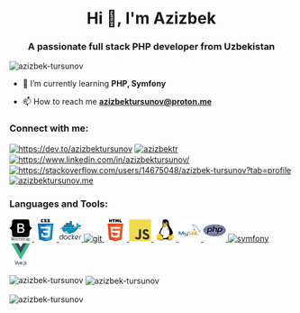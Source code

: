 <h1 align="center">Hi 👋, I'm Azizbek</h1>
<h3 align="center">A passionate full stack PHP developer from Uzbekistan</h3>

<p align="left"> <img src="https://komarev.com/ghpvc/?username=azizbek-tursunov&label=Profile%20views&color=0e75b6&style=flat" alt="azizbek-tursunov" /> </p>

- 🌱 I’m currently learning **PHP, Symfony**

- 📫 How to reach me **azizbektursunov@proton.me**

<h3 align="left">Connect with me:</h3>
<p align="left">
<a href="https://dev.to/https://dev.to/azizbektursunov" target="blank"><img align="center" src="https://raw.githubusercontent.com/rahuldkjain/github-profile-readme-generator/master/src/images/icons/Social/devto.svg" alt="https://dev.to/azizbektursunov" height="30" width="40" /></a>
<a href="https://twitter.com/azizbektr" target="blank"><img align="center" src="https://raw.githubusercontent.com/rahuldkjain/github-profile-readme-generator/master/src/images/icons/Social/twitter.svg" alt="azizbektr" height="30" width="40" /></a>
<a href="https://linkedin.com/in/https://www.linkedin.com/in/azizbektursunov/" target="blank"><img align="center" src="https://raw.githubusercontent.com/rahuldkjain/github-profile-readme-generator/master/src/images/icons/Social/linked-in-alt.svg" alt="https://www.linkedin.com/in/azizbektursunov/" height="30" width="40" /></a>
<a href="https://stackoverflow.com/users/https://stackoverflow.com/users/14675048/azizbek-tursunov?tab=profile" target="blank"><img align="center" src="https://raw.githubusercontent.com/rahuldkjain/github-profile-readme-generator/master/src/images/icons/Social/stack-overflow.svg" alt="https://stackoverflow.com/users/14675048/azizbek-tursunov?tab=profile" height="30" width="40" /></a>
<a href="https://instagram.com/azizbektursunov.me" target="blank"><img align="center" src="https://raw.githubusercontent.com/rahuldkjain/github-profile-readme-generator/master/src/images/icons/Social/instagram.svg" alt="azizbektursunov.me" height="30" width="40" /></a>
</p>

<h3 align="left">Languages and Tools:</h3>
<p align="left"> <a href="https://getbootstrap.com" target="_blank" rel="noreferrer"> <img src="https://raw.githubusercontent.com/devicons/devicon/master/icons/bootstrap/bootstrap-plain-wordmark.svg" alt="bootstrap" width="40" height="40"/> </a> <a href="https://www.w3schools.com/css/" target="_blank" rel="noreferrer"> <img src="https://raw.githubusercontent.com/devicons/devicon/master/icons/css3/css3-original-wordmark.svg" alt="css3" width="40" height="40"/> </a> <a href="https://www.docker.com/" target="_blank" rel="noreferrer"> <img src="https://raw.githubusercontent.com/devicons/devicon/master/icons/docker/docker-original-wordmark.svg" alt="docker" width="40" height="40"/> </a> <a href="https://git-scm.com/" target="_blank" rel="noreferrer"> <img src="https://www.vectorlogo.zone/logos/git-scm/git-scm-icon.svg" alt="git" width="40" height="40"/> </a> <a href="https://www.w3.org/html/" target="_blank" rel="noreferrer"> <img src="https://raw.githubusercontent.com/devicons/devicon/master/icons/html5/html5-original-wordmark.svg" alt="html5" width="40" height="40"/> </a> <a href="https://developer.mozilla.org/en-US/docs/Web/JavaScript" target="_blank" rel="noreferrer"> <img src="https://raw.githubusercontent.com/devicons/devicon/master/icons/javascript/javascript-original.svg" alt="javascript" width="40" height="40"/> </a> <a href="https://www.linux.org/" target="_blank" rel="noreferrer"> <img src="https://raw.githubusercontent.com/devicons/devicon/master/icons/linux/linux-original.svg" alt="linux" width="40" height="40"/> </a> <a href="https://www.mysql.com/" target="_blank" rel="noreferrer"> <img src="https://raw.githubusercontent.com/devicons/devicon/master/icons/mysql/mysql-original-wordmark.svg" alt="mysql" width="40" height="40"/> </a> <a href="https://www.php.net" target="_blank" rel="noreferrer"> <img src="https://raw.githubusercontent.com/devicons/devicon/master/icons/php/php-original.svg" alt="php" width="40" height="40"/> </a> <a href="https://symfony.com" target="_blank" rel="noreferrer"> <img src="https://symfony.com/logos/symfony_black_03.svg" alt="symfony" width="40" height="40"/> </a> <a href="https://vuejs.org/" target="_blank" rel="noreferrer"> <img src="https://raw.githubusercontent.com/devicons/devicon/master/icons/vuejs/vuejs-original-wordmark.svg" alt="vuejs" width="40" height="40"/> </a> </p>

<p><img align="left" src="https://github-readme-stats.vercel.app/api/top-langs?username=azizbek-tursunov&show_icons=true&locale=en&layout=compact" alt="azizbek-tursunov" /></p>

<p>&nbsp;<img align="center" src="https://github-readme-stats.vercel.app/api?username=azizbek-tursunov&show_icons=true&locale=en" alt="azizbek-tursunov" /></p>

<p><img align="center" src="https://github-readme-streak-stats.herokuapp.com/?user=azizbek-tursunov&" alt="azizbek-tursunov" /></p>
